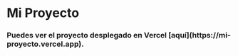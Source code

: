 # Mi Proyecto

<h3>
  Puedes ver el proyecto desplegado en Vercel <strong>[aquí](https://mi-proyecto.vercel.app).</strong>
</h3>
